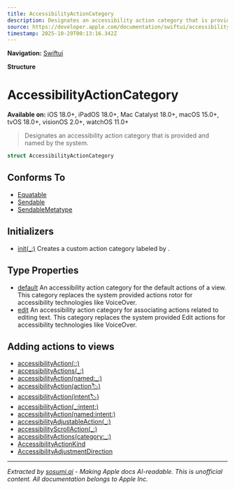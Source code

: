 ```yaml
---
title: AccessibilityActionCategory
description: Designates an accessibility action category that is provided and named by the system.
source: https://developer.apple.com/documentation/swiftui/accessibilityactioncategory
timestamp: 2025-10-29T00:13:16.342Z
---
```


**Navigation:** [Swiftui](/documentation/swiftui)

**Structure**

# AccessibilityActionCategory

**Available on:** iOS 18.0+, iPadOS 18.0+, Mac Catalyst 18.0+, macOS 15.0+, tvOS 18.0+, visionOS 2.0+, watchOS 11.0+

> Designates an accessibility action category that is provided and named by the system.

```swift
struct AccessibilityActionCategory
```

## Conforms To

- [Equatable](/documentation/Swift/Equatable)
- [Sendable](/documentation/Swift/Sendable)
- [SendableMetatype](/documentation/Swift/SendableMetatype)

## Initializers

- [init(_:)](/documentation/swiftui/accessibilityactioncategory/init(_:)) Creates a custom action category labeled by .

## Type Properties

- [default](/documentation/swiftui/accessibilityactioncategory/default) An accessibility action category for the default actions of a view. This category replaces the system provided actions rotor for accessibility technologies like VoiceOver.
- [edit](/documentation/swiftui/accessibilityactioncategory/edit) An accessibility action category for associating actions related to editing text. This category replaces the system provided Edit actions for accessibility technologies like VoiceOver.

## Adding actions to views

- [accessibilityAction(_:_:)](/documentation/swiftui/view/accessibilityaction(_:_:))
- [accessibilityActions(_:)](/documentation/swiftui/view/accessibilityactions(_:))
- [accessibilityAction(named:_:)](/documentation/swiftui/view/accessibilityaction(named:_:))
- [accessibilityAction(action:label:)](/documentation/swiftui/view/accessibilityaction(action:label:))
- [accessibilityAction(intent:label:)](/documentation/swiftui/view/accessibilityaction(intent:label:))
- [accessibilityAction(_:intent:)](/documentation/swiftui/view/accessibilityaction(_:intent:))
- [accessibilityAction(named:intent:)](/documentation/swiftui/view/accessibilityaction(named:intent:))
- [accessibilityAdjustableAction(_:)](/documentation/swiftui/view/accessibilityadjustableaction(_:))
- [accessibilityScrollAction(_:)](/documentation/swiftui/view/accessibilityscrollaction(_:))
- [accessibilityActions(category:_:)](/documentation/swiftui/view/accessibilityactions(category:_:))
- [AccessibilityActionKind](/documentation/swiftui/accessibilityactionkind)
- [AccessibilityAdjustmentDirection](/documentation/swiftui/accessibilityadjustmentdirection)

---

*Extracted by [sosumi.ai](https://sosumi.ai) - Making Apple docs AI-readable.*
*This is unofficial content. All documentation belongs to Apple Inc.*
